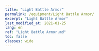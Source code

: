 ```yaml
---
title: "Light Battle Armor"
permalink: /equipment/Light Battle Armor/
excerpt: "Light Battle Armor"
last_modified_at: 2021-01-25
lang: en
ref: "Light Battle Armor.md"
toc: false
classes: wide
---
```


